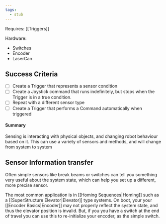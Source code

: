 ```yaml
---
tags:
  - stub
---
```


Requires:
[[Triggers]]

Hardware: 
- Switches
- Encoder
- LaserCan

## Success Criteria
- [ ] Create a Trigger that represents a sensor condition
- [ ] Create a Joystick command that runs indefinitely, but stops when the Trigger is in a true condition. 
- [ ] Repeat with a different sensor type
- [ ] Create a Trigger that performs a Command automatically when triggered

#### Summary
Sensing is interacting with physical objects, and changing robot behaviour based on it.
This can use a variety of sensors and methods, and will change from system to system



## Sensor Information transfer
Often simple sensors like break beams or switches can tell you something very useful about the system state, which can help you set up a different, more precise sensor. 

The most common application is in [[Homing Sequences|Homing]] such as a [[SuperStructure Elevator|Elevator]] type systems. On boot, your your [[Encoder Basics|Encoder]] may not properly reflect the system state, and thus the elevator position is invalid. But, if you you have a switch at the end of travel you can use this to re-initialize your encoder, as the simple switch.

